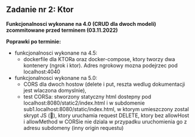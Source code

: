 ## Zadanie nr 2: Ktor

**Funkcjonalnosci wykonane na 4.0 (CRUD dla dwoch modeli) zcommitowane przed terminem (03.11.2022)**

**Poprawki po terminie:**  
* funkcjonalnosci wykonane na 4.5:  
    - dockerfile dla KTORa oraz docker-compose, ktory tworzy dwa kontenery (ngrok i ktor). Adres ngrokowy mozna podejrzec pod localhost:4040  
* funkcjonalnosci wykonane na 5.0:  
    - CORS dla dwoch hostow (delete i put, reszta wedlug dokumentacji jest wlaczona domyslnie),  
    - test CORSa: stworzony statyczny html dostepny pod localhost:8080/static2/index.html i w subdomenie sub1.localhost:8080/static/index.html, w ktorym umieszczony zostal skrypt JS (:vomiting_face:), ktory uruchamia request DELETE, ktory bez allowHost i allowMethod w CORSie nie dziala w przypadku uruchomienia go z adresu subdomeny (inny origin requestu)  
